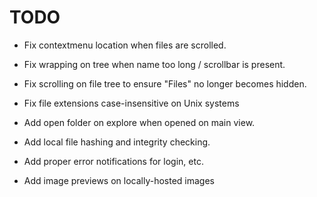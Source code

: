 # TODO
- Fix contextmenu location when files are scrolled.
- Fix wrapping on tree when name too long / scrollbar is present.
- Fix scrolling on file tree to ensure "Files" no longer becomes hidden.
- Fix file extensions case-insensitive on Unix systems

- Add open folder on explore when opened on main view.
- Add local file hashing and integrity checking.
- Add proper error notifications for login, etc.
- Add image previews on locally-hosted images
